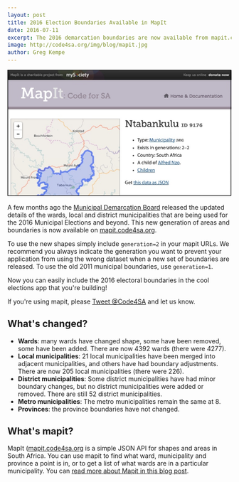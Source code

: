 ```yaml
---
layout: post
title: 2016 Election Boundaries Available in MapIt
date: 2016-07-11
excerpt: The 2016 demarcation boundaries are now available from mapit.code4sa.org.
image: http://code4sa.org/img/blog/mapit.jpg
author: Greg Kempe
---
```


<img src="/img/blog/mapit.jpg">

A few months ago the [Municipal Demarcation Board](http://www.demarcation.org.za/site/) released the updated details of the wards, local and district municipalities that are being used for the 2016 Municipal Elections and beyond. This new generation of areas and boundaries is now available on [mapit.code4sa.org](https://mapit.code4sa.org).

To use the new shapes simply include ``generation=2`` in your mapit URLs. We recommend you always indicate the generation you want to prevent your application from using the wrong dataset when a new set of boundaries are released. To use the old 2011 municipal boundaries, use ``generation=1``.

Now you can easily include the 2016 electoral boundaries in the cool elections app that you're building!

If you're using mapit, please [Tweet @Code4SA](https://twitter.com/@Code4SA) and let us know.

## What's changed?

* **Wards**: many wards have changed shape, some have been removed, some have been added. There are now 4392 wards (there were 4277).
* **Local municipalities**: 21 local municipalities have been merged into adjacent municipalities, and others have had boundary adjustments. There are now 205 local municipalities (there were 226).
* **District municipalities**: Some district municipalities have had minor boundary changes, but no district municipalities were added or removed. There are still 52 district municipalities.
* **Metro municipalities**: The metro municipalities remain the same at 8.
* **Provinces**: the province boundaries have not changed.

## What's mapit?

MapIt ([mapit.code4sa.org](https://mapit.code4sa.org) is a simple JSON API for shapes and areas in South Africa. You can use mapit to find what ward, municipality and province a point is in, or to get a list of what wards are in a particular municipality. You can [read more about Mapit in this blog post](2015/07/25/mapit.html).
